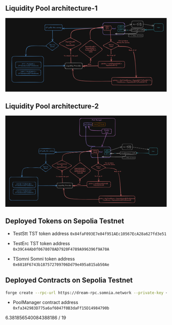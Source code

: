 ## Liquidity Pool architecture-1

![alt text](liquidity_pool1.png)

## Liquidity Pool architecture-2

![alt text](liquidity_pool2.png)

## Deployed Tokens on Sepolia Testnet

- TestStt TST token address
```0x84faF093E7e84f951AEc10567EcA28a627fd3e51```

- TestErc TST token address
```0x39C44Ab0f0678078AD7920F4789A996396f9A70A```

- TSomni Somni token address
```0x6818F6743b187572709706Dd79e495a815ab50Ae```

## Deployed Contracts on Sepolia Testnet

```sh
forge create --rpc-url https://dream-rpc.somnia.network --private-key <PRIVATE_KEY> --broadcast src/PoolManager.sol:PoolManager
```

- PoolManager contract address
```0xfa342983D775a6af6047f0B3daFf15D14984790b```

6.381856540084388186 / 19

